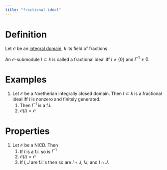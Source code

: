 ```yaml
---
title: "fractional ideal"
---
```


# Definition
Let $\mathcal{O}$ be an [integral domain](<notes/ntpy/Definitions/Ring theory/Integral domain.md>), $k$ its field of fractions.

An $\mathcal{O}$-submodule $I\subset k$ is called a fractional ideal iff $I\neq \{0\}$ and $I^{-1}\neq 0$.

# Examples
1. Let $\mathcal{O}$ be a Noetherian integrally closed domain. Then $I\subset k$ is a fractional ideal iff $I$ is nonzero and finitely generated.
	1. Then $I^{-1}$ is a f.i.
	2. $\mathcal{O}(I)=\mathcal{O}$

# Properties
1. Let $\mathcal{O}$ be a NICD. Then 
	1. If $I$ is a f.i. so is $I^{-1}$
	2. $\mathcal{O}(I)=\mathcal{O}$
	3. If $I, J$ are f.i.'s then so are $I+J$, $IJ$, and $I\cap J$.

